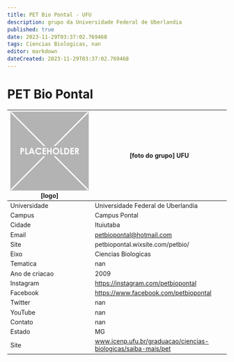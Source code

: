 ```yaml
---
title: PET Bio Pontal - UFU
description: grupo da Universidade Federal de Uberlandia
published: true
date: 2023-11-29T03:37:02.769468
tags: Ciencias Biologicas, nan
editor: markdown
dateCreated: 2023-11-29T03:37:02.769468
---
```


# PET Bio Pontal


| ![placeholder.png](/placeholder.png) [logo] | [foto do grupo] UFU         |
| ------------------------------------------- | ------------------------------------------------- |
| Universidade                                | Universidade Federal de Uberlandia      |
| Campus                                      | Campus Pontal            |
| Cidade                                      | Ituiutaba             |
| Email                                       | petbiopontal@hotmail.com             |
| Site                                        | petbiopontal.wixsite.com/petbio/              |
| Eixo                                        | Ciencias Biologicas              |
| Tematica                                    | nan          |
| Ano de criacao                              | 2009        |
| Instagram                                   | https://instagram.com/petbiopontal         |
| Facebook                                    | https://www.facebook.com/petbiopontal          |
| Twitter                                     | nan           |
| YouTube                                     | nan           |
| Contato                                     | nan         |
| Estado                                      |  MG            |
| Site                                        | www.icenp.ufu.br/graduacao/ciencias-biologicas/saiba-mais/pet |
